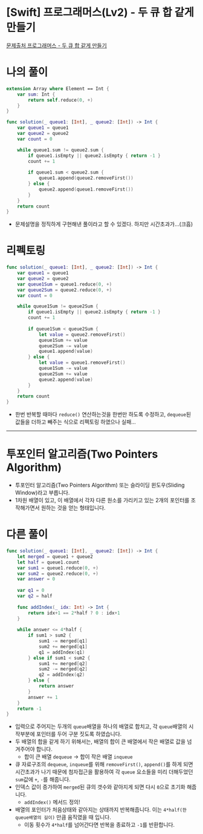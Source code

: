 # [Swift] 프로그래머스(Lv2) - 두 큐 합 같게 만들기

[문제출처 프로그래머스 - 두 큐 합 같게 만들기](https://school.programmers.co.kr/learn/courses/30/lessons/118667)

# 나의 풀이

```swift
extension Array where Element == Int {
    var sum: Int {
        return self.reduce(0, +)
    }
}

func solution(_ queue1: [Int], _ queue2: [Int]) -> Int {
    var queue1 = queue1
    var queue2 = queue2
    var count = 0

    while queue1.sum != queue2.sum {
        if queue1.isEmpty || queue2.isEmpty { return -1 }
        count += 1
        
        if queue1.sum < queue2.sum {
            queue1.append(queue2.removeFirst())
        } else {
            queue2.append(queue1.removeFirst())
        }
    }
    return count
}
```

- 문제설명을 정직하게 구현해낸 풀이라고 할 수 있겠다. 하지만 시간초과가…(크흡)

# 리펙토링

```swift
func solution(_ queue1: [Int], _ queue2: [Int]) -> Int {
    var queue1 = queue1
    var queue2 = queue2
    var queue1Sum = queue1.reduce(0, +)
    var queue2Sum = queue2.reduce(0, +)
    var count = 0

    while queue1Sum != queue2Sum {
        if queue1.isEmpty || queue2.isEmpty { return -1 }
        count += 1
        
        if queue1Sum < queue2Sum {
            let value = queue2.removeFirst()
            queue1Sum += value
            queue2Sum -= value
            queue1.append(value)
        } else {
            let value = queue1.removeFirst()
            queue1Sum -= value
            queue2Sum += value
            queue2.append(value)
        }
    }
    return count
}
```

- 한번 반복할 때마다 `reduce()` 연산하는것을 한번만 하도록 수정하고, `dequeue`된 값들을 더하고 빼주는 식으로 리펙토링 하였으나 실패...

---

# 투포인터 알고리즘(Two Pointers Algorithm)

- 투포인터 알고리즘(Two Pointers Algorithm) 또는 슬라이딩 윈도우(Sliding Window)라고 부릅니다.
- 1차원 배열이 있고, 이 배열에서 각자 다른 원소를 가리키고 있는 2개의 포인터를 조작해가면서 원하는 것을 얻는 형태입니다.

# 다른 풀이

```swift
func solution(_ queue1: [Int], _ queue2: [Int]) -> Int {
    let merged = queue1 + queue2
    let half = queue1.count
    var sum1 = queue1.reduce(0, +)
    var sum2 = queue2.reduce(0, +)
    var answer = 0
    
    var q1 = 0
    var q2 = half
    
    func addIndex(_ idx: Int) -> Int {
        return idx+1 == 2*half ? 0 : idx+1
    }
    
    while answer <= 4*half {
        if sum1 > sum2 {
            sum1 -= merged[q1]
            sum2 += merged[q1]
            q1 = addIndex(q1)
        } else if sum1 < sum2 {
            sum1 += merged[q2]
            sum2 -= merged[q2]
            q2 = addIndex(q2)
        } else {
            return answer
        }
        answer += 1
    }
    return -1
}
```

- 입력으로 주어지는 두개의 `queue`배열을 하나의 배열로 합치고, 각 `queue`배열의 시작부분에 포인터를 두어 구분 짓도록 하였습니다.
- 두 배열의 합을 같게 하기 위해서는, 배열의 합이 큰 배열에서 작은 배열로 값을 넘겨주어야 합니다.
    - 합이 큰 배열 `dequeue` → 합이 작은 배열 `inqueue`
- 큐 자료구조의 `dequeue`, `inqueue`를 위해 `removeFirst()`, `append()`를 하게 되면 시간초과가 나기 때문에 첨자접근을 활용하여 각 `queue` 요소들을 미리 더해두었던 `sum`값에 `+`, `-`를 해줍니다.
- 인덱스 값이 증가하여 `merged`된 큐의 갯수와 같아지게 되면 다시 `0`으로 초기화 해줍니다.
    - `addIndex()` 메서드 정의!
- 배열의 포인터가 처음상태와 같아지는 상태까지 반복해줍니다. 이는 `4*half(한 queue배열의 길이)` 만큼 움직였을 때 입니다.
    - 이동 횟수가 `4*half`를 넘어간다면 반복을 종료하고 `-1`를 반환합니다.
